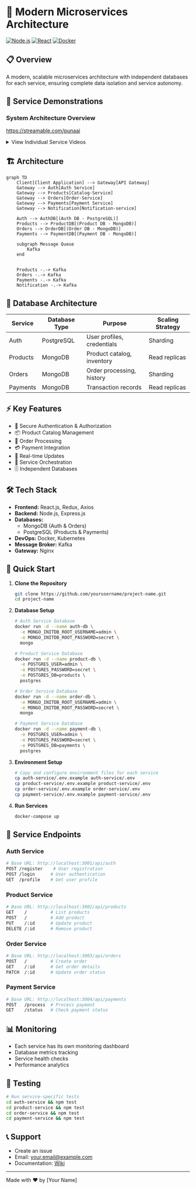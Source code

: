 # 🚀 Modern Microservices Architecture

[![Node.js](https://img.shields.io/badge/Node.js-18.x-green.svg)](https://nodejs.org/)
[![React](https://img.shields.io/badge/React-18.x-blue.svg)](https://reactjs.org/)
[![Docker](https://img.shields.io/badge/Docker-Latest-blue.svg)](https://www.docker.com/)

## 📋 Overview
A modern, scalable microservices architecture with independent databases for each service, ensuring complete data isolation and service autonomy.

## 🎥 Service Demonstrations
### System Architecture Overview
https://streamable.com/punaai

<details>
<summary>View Individual Service Videos</summary>

### Authentication Service
https://github.com/yourusername/project-name/assets/videos/auth-service-demo.mp4
- Separate MongoDB instance for user data
- JWT authentication flow
- Role-based access control

### Product Service
https://github.com/yourusername/project-name/assets/videos/product-service-demo.mp4
- Dedicated PostgreSQL database
- Real-time inventory updates
- Category management

### Order Service
https://github.com/yourusername/project-name/assets/videos/order-service-demo.mp4
- MongoDB instance for order processing
- Order status tracking
- Integration with payment service

### Payment Service
https://github.com/yourusername/project-name/assets/videos/payment-service-demo.mp4
- Separate PostgreSQL for transaction records
- Payment gateway integration
- Secure payment processing
</details>

## 🏗️ Architecture
```mermaid
graph TD
    Client[Client Application] --> Gateway[API Gateway]
    Gateway --> Auth[Auth Service]
    Gateway --> Products[Catalog-Service]
    Gateway --> Orders[Order-Service]
    Gateway --> Payments[Payment Service]
    Gateway --> Notification[Notification-service]
    
    Auth --> AuthDB[(Auth DB - PostgreSQL)]
    Products --> ProductDB[(Product DB - MongoDB)]
    Orders --> OrderDB[(Order DB - MongoDB)]
    Payments --> PaymentDB[(Payment DB - MongoDB)]
    
    subgraph Message Queue
        Kafka
    end
    
    
    Products -.-> Kafka
    Orders -.-> Kafka
    Payments -.-> Kafka
    Notification -.-> Kafka
```

## 💾 Database Architecture

| Service | Database Type | Purpose | Scaling Strategy |
|---------|--------------|---------|------------------|
| Auth | PostgreSQL | User profiles, credentials | Sharding |
| Products | MongoDB | Product catalog, inventory | Read replicas |
| Orders | MongoDB | Order processing, history | Sharding |
| Payments | MongoDB | Transaction records | Read replicas |

## ⚡ Key Features
- 🔐 Secure Authentication & Authorization
- 📦 Product Catalog Management
- 🛒 Order Processing
- 💳 Payment Integration
- 📡 Real-time Updates
- 🔄 Service Orchestration
- 🗄️ Independent Databases

## 🛠️ Tech Stack
- **Frontend:** React.js, Redux, Axios
- **Backend:** Node.js, Express.js
- **Databases:** 
  - MongoDB (Auth & Orders)
  - PostgreSQL (Products & Payments)
- **DevOps:** Docker, Kubernetes
- **Message Broker:** Kafka
- **Gateway:** Nginx

## 🚀 Quick Start

1. **Clone the Repository**
   ```bash
   git clone https://github.com/yourusername/project-name.git
   cd project-name
   ```

2. **Database Setup**
   ```bash
   # Auth Service Database
   docker run -d --name auth-db \
     -e MONGO_INITDB_ROOT_USERNAME=admin \
     -e MONGO_INITDB_ROOT_PASSWORD=secret \
     mongo

   # Product Service Database
   docker run -d --name product-db \
     -e POSTGRES_USER=admin \
     -e POSTGRES_PASSWORD=secret \
     -e POSTGRES_DB=products \
     postgres

   # Order Service Database
   docker run -d --name order-db \
     -e MONGO_INITDB_ROOT_USERNAME=admin \
     -e MONGO_INITDB_ROOT_PASSWORD=secret \
     mongo

   # Payment Service Database
   docker run -d --name payment-db \
     -e POSTGRES_USER=admin \
     -e POSTGRES_PASSWORD=secret \
     -e POSTGRES_DB=payments \
     postgres
   ```

3. **Environment Setup**
   ```bash
   # Copy and configure environment files for each service
   cp auth-service/.env.example auth-service/.env
   cp product-service/.env.example product-service/.env
   cp order-service/.env.example order-service/.env
   cp payment-service/.env.example payment-service/.env
   ```

4. **Run Services**
   ```bash
   docker-compose up
   ```

## 🔌 Service Endpoints

### Auth Service
```bash
# Base URL: http://localhost:3001/api/auth
POST /register    # User registration
POST /login      # User authentication
GET  /profile    # Get user profile
```

### Product Service
```bash
# Base URL: http://localhost:3002/api/products
GET    /         # List products
POST   /         # Add product
PUT    /:id      # Update product
DELETE /:id      # Remove product
```

### Order Service
```bash
# Base URL: http://localhost:3003/api/orders
POST   /         # Create order
GET    /:id      # Get order details
PATCH  /:id      # Update order status
```

### Payment Service
```bash
# Base URL: http://localhost:3004/api/payments
POST   /process  # Process payment
GET    /status   # Check payment status
```

## 📊 Monitoring
- Each service has its own monitoring dashboard
- Database metrics tracking
- Service health checks
- Performance analytics

## 🧪 Testing
```bash
# Run service-specific tests
cd auth-service && npm test
cd product-service && npm test
cd order-service && npm test
cd payment-service && npm test
```

## 📞 Support
- Create an issue
- Email: your.email@example.com
- Documentation: [Wiki](link-to-wiki)

---
Made with ❤️ by [Your Name]
